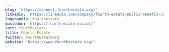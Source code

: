 ```yaml
---
blog: 'https://connect.fourthestate.org/'
linkedin: 'https://linkedin.com/company/fourth-estate-public-benefit-corporation'
logohandle: fourthestate
mastodon: 'https://fourthestate.social/'
sort: fourthestate
title: Fourth Estate
twitter: FourthEstateOrg
website: 'https://www.fourthestate.org/'
---
```

